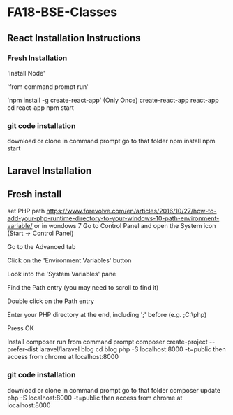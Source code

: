 # FA18-BSE-Classes

## React Installation Instructions
### Fresh Installation
'Install Node'

'from command prompt run' 

'npm install -g create-react-app' (Only Once)
create-react-app react-app
cd react-app
npm start

### git code installation 
download or clone 
in command prompt go to that folder 
npm install 
npm start 

## Laravel Installation
## Fresh install 

set PHP path 
https://www.forevolve.com/en/articles/2016/10/27/how-to-add-your-php-runtime-directory-to-your-windows-10-path-environment-variable/ 
or in wondows 7 
Go to Control Panel and open the System icon (Start → Control Panel)

Go to the Advanced tab

Click on the 'Environment Variables' button

Look into the 'System Variables' pane

Find the Path entry (you may need to scroll to find it)

Double click on the Path entry

Enter your PHP directory at the end, including ';' before (e.g. ;C:\php)

Press OK

Install composer 
run from command prompt
composer create-project --prefer-dist laravel/laravel blog
cd blog 
php -S localhost:8000 -t=public 
then access from chrome at localhost:8000
### git code installation 
download or clone 
in command prompt go to that folder 
composer update 
php -S localhost:8000 -t=public 
then access from chrome at localhost:8000

